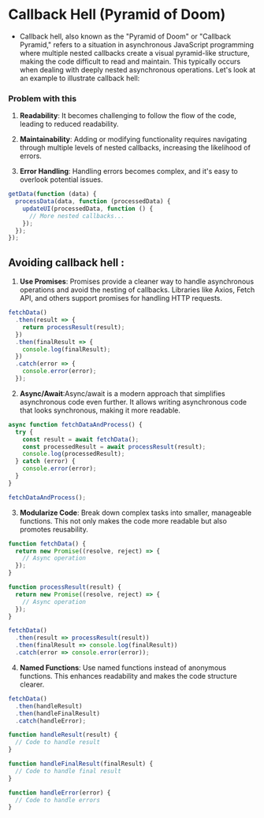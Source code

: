 # Callback Hell (Pyramid of Doom)

- Callback hell, also known as the "Pyramid of Doom" or "Callback Pyramid," refers to a situation in asynchronous JavaScript programming where multiple nested callbacks create a visual pyramid-like structure, making the code difficult to read and maintain. This typically occurs when dealing with deeply nested asynchronous operations. Let's look at an example to illustrate callback hell:

### Problem with this
1. **Readability**: It becomes challenging to follow the flow of the code, leading to reduced readability.

2. **Maintainability**: Adding or modifying functionality requires navigating through multiple levels of nested callbacks, increasing the likelihood of errors.

3. **Error Handling**: Handling errors becomes complex, and it's easy to overlook potential issues.

``` javascript
getData(function (data) {
  processData(data, function (processedData) {
    updateUI(processedData, function () {
      // More nested callbacks...
    });
  });
});

```

## Avoiding callback hell :
1. **Use Promises**: Promises provide a cleaner way to handle asynchronous operations and avoid the nesting of callbacks. Libraries like Axios, Fetch API, and others support promises for handling HTTP requests.
``` javascript
fetchData()
  .then(result => {
    return processResult(result);
  })
  .then(finalResult => {
    console.log(finalResult);
  })
  .catch(error => {
    console.error(error);
  });

```

2. **Async/Await**:Async/await is a modern approach that simplifies asynchronous code even further. It allows writing asynchronous code that looks synchronous, making it more readable.

``` javascript
async function fetchDataAndProcess() {
  try {
    const result = await fetchData();
    const processedResult = await processResult(result);
    console.log(processedResult);
  } catch (error) {
    console.error(error);
  }
}

fetchDataAndProcess();

```

3. **Modularize Code**: Break down complex tasks into smaller, manageable functions. This not only makes the code more readable but also promotes reusability.
``` javascript
function fetchData() {
  return new Promise((resolve, reject) => {
    // Async operation
  });
}

function processResult(result) {
  return new Promise((resolve, reject) => {
    // Async operation
  });
}

fetchData()
  .then(result => processResult(result))
  .then(finalResult => console.log(finalResult))
  .catch(error => console.error(error));

```
4. **Named Functions**: Use named functions instead of anonymous functions. This enhances readability and makes the code structure clearer.
``` javascript
fetchData()
  .then(handleResult)
  .then(handleFinalResult)
  .catch(handleError);

function handleResult(result) {
  // Code to handle result
}

function handleFinalResult(finalResult) {
  // Code to handle final result
}

function handleError(error) {
  // Code to handle errors
}
```
